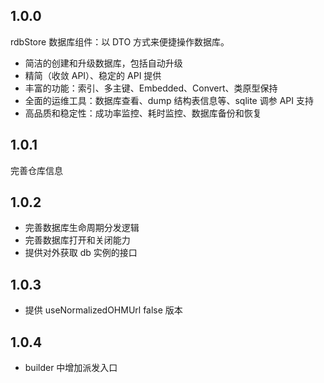 ## 1.0.0

rdbStore 数据库组件：以 DTO 方式来便捷操作数据库。

- 简洁的创建和升级数据库，包括自动升级
- 精简（收敛 API）、稳定的 API 提供
- 丰富的功能：索引、多主键、Embedded、Convert、类原型保持
- 全面的运维工具：数据库查看、dump 结构表信息等、sqlite 调参 API 支持
- 高品质和稳定性：成功率监控、耗时监控、数据库备份和恢复 

## 1.0.1

完善仓库信息

## 1.0.2

* 完善数据库生命周期分发逻辑
* 完善数据库打开和关闭能力
* 提供对外获取 db 实例的接口

## 1.0.3

* 提供 useNormalizedOHMUrl false 版本

## 1.0.4

* builder 中增加派发入口